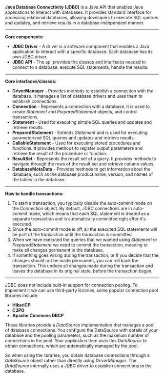 **Java Database Connectivity (JDBC)** is a Java API that enables Java applications to interact with databases. It provides standard interface for accessing relational databases, allowing developers to execute SQL queries and updates, and retrieve results in a database-independent manner.

***
**Core components:**
- **JDBC Driver** - A driver is a software component that enables a Java application to interact with a specific database. Each database has its own JDBC driver.
- **JDBC API** - The api provides the classes and interfaces needed to connect to a database, execute SQL statements, handle the results.

***
**Core interfaces/classes:**
- **DriverManager** - Provides methods to establish a connection with the database. It manages a list of database drivers and uses them to establish connections.
- **Connection** - Represents a connection with a database. It is used to create *Statement* and *PreparedStatement* objects, and control transactions.
- **Statement** - Used for executing simple SQL queries and updates and retrieve results.
- **PreparedStatement** - Extends *Statement* and is used for executing parameterised SQL queries and updates and retrieve results.
- **CallableStatement** - Used for executing stored procedures and functions. It provides methods to register output parameters and retrieve the result of the procedure or function.
- **ResultSet** - Represents the result set of a query. It provides methods to navigate through the rows of the result set and retrieve column values.
- **DatabaseMetaData** - Provides methods to get information about the database, such as the database product name, version, and names of the tables in the database.

***
**How to handle transactions:**
1. To start a transaction, you typically disable the auto-commit mode on the *Connection* object. By default, JDBC connections are in auto-commit mode, which means that each SQL statement is treated as a separate transaction and is automatically committed right after it's executed.
2. Since the auto-commit mode is off, all the executed SQL statements will be part of the transaction until the transaction is committed.
3. When we have executed the queries that we wanted using *Statement* or *PreparedStatement* we need to commit the transaction, meaning to make all changes permanent in the database.
4. If something goes wrong during the transaction, or if you decide that the changes should not be made permanent, you can roll back the transaction. This undoes all changes made during the transaction and leaves the database in its original state, before the transaction began.

***
JDBC does not include built-in support for connection pooling. To implement it we can use third-party libraries, some popular connection pool libraries include:
- **HikariCP** 
- **C3PO**
- **Apache Commons DBCP**

These libraries provide a *DataSource* implementation that manages a pool of database connections. You configure the DataSource with details of your database and the pooling parameters, such as the maximum number of connections in the pool. Your application then uses this *DataSource* to obtain connections, which are automatically managed by the pool.

So when using the libraries, you obtain database connections through a *DataSource* object rather than directly using *DriverManager*.  The *DataSource* internally uses a JDBC driver to establish connections to the database.